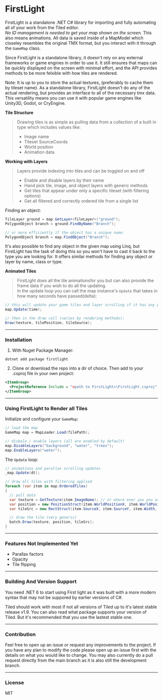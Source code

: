 # FirstLight

FirstLight is a standalone .NET C# library for importing and fully automating all of your work from the Tiled editor.  
*No ID management is needed to get your map shown on the screen.* This also means animations.
All data is saved inside of a MapModel which closeley resembles the original TMX format, but you interact with it through the ```GameMap``` class.

Since FirstLight is a standalone library, it doesn't rely on any external frameworks or game engines in order to use it. It still 
ensures that maps can be quickly displayed on the screen with minimal effort, and the API provides methods to be more felxible with how tiles are rendered.

Note: It is up to you to store the actual textures, (preferably to cache them by tileset name). As a standalone library, FirstLight doesn't do any of the
actual rendering, but provides an interface to all of the necessary tmx data. This versatility means you can use it with popular game engines like Unity3D, Godot, or CryEngine.

**Tile Structure** 
> Drawing tiles is as simple as pulling data from a collection of a built in type which includes values like:  
> * Image name
> * Tileset SourceCoords
> * World position
> * Animation data

**Working with Layers**  
> Layers provide indexing into tiles and can be toggled on and off
> * Enable and disable layers by their name
> * Hand pick tile, image, and object layers with generic methods
> * Get tiles that appear under only a specific tileset (with filtering options)
> * Get all filtered and correctly ordered tile from a single list  

Finding an object:
```cs
TileLayer ground = map.GetLayer<TileLayer>("ground");
PolygonObject branch = ground.FindByName("Branch");

// or more efficiently if the object has a unique name:
PolygonObject branch = map.FindObject("Branch");
```

It's also possible to find any object in the given map using Linq, but FirstLight has the task of doing this so you won't
have to cast it back to the type you are looking for. It offers similar methods for finding any object or layer by name, class or type.

**Animated Tiles**
> FirstLight does all the tile animationsfor you but can also provide the frame data if you wish to do all the updating.  
> In the update loop you can call the map instance's ``Update`` that takes in how many seconds have passed(delta):  
```cs
// this will update your game tiles and layer scrolling if it has any parallax effects
map.Update(time);

// then in the draw call (varies by rendering methods):
Draw(texture, tilePosition, tileSource);
```

---
### Installation
1) With Nuget Package Manager:  
```
dotnet add package firstlight 
```
2) Clone or download the repo into a dir of choice.
Then add to your .csproj file in your own project:
```xml
<ItemGroup>
  <ProjectReference Include = "<path to FirstLight>\FirstLight.csproj" />
</ItemGroup>
```

---
### Using FirstLight to Render all Tiles
Initialize and configure your ```GameMap```:
```cs
// load the map
GameMap map = MapLoader.Load(filePath);

// disbale / enable layers (all are enabled by default)
map.DisableLayers("background", "water", "trees");
map.EnableLayers("water");
```
The ```Update``` loop:
```cs
// animations and parallax scrolling updates
_map.Update(dt);

// draw all tiles with filtering applied
foreach (var item in map.OrderedTiles)
{
  // pull data
  var texture = GetTexture(item.ImageName); // or where ever you you are storing your textures
  var position = new PositionStruct(item.WorldPositionX, item.WorldPositionY); // example struct
  var tileSrc = new RectStruct(item.SourceX, item.SourceY, item.Width, item.Height); // example struct

  // draw the tile (very generic)
  batch.Draw(texture, position, tileSrc);
}
```

---
### Features Not Implemented Yet
* Parallax factors
* Opacity
* Tile flipping

---
### Building And Version Support
You need .NET 6 to start using First light as it was built with a more modern syntax that may not be suppored by earlier versions of C#.

Tiled should work with most if not all versions of Tiled up to it's latest stable release v1.9.
You can also read what package supports your version of Tiled. But it's recommended that you use the lastest stable one.

---
### Contribution
Feel free to open up an issue or request any improvements to the project. If you have any plan to modify the code please open up an issue first with the details on what you would like to change. You may also currently do a pull request directly from the main branch as it is also still the development branch.

---
### License
MIT

